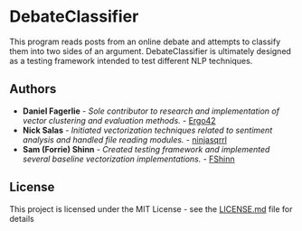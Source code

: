 # DebateClassifier

This program reads posts from an online debate and attempts to classify them into two sides of an argument.
DebateClassifier is ultimately designed as a testing framework intended to test different NLP techniques.

## Authors

* **Daniel Fagerlie** - *Sole contributor to research and implementation of vector clustering and evaluation methods.* - [Ergo42](https://github.com/Ergo42)
* **Nick Salas** - *Initiated vectorization techniques related to sentiment analysis and handled file reading modules.* - [ninjasqrrl](https://github.com/ninjasqrrl)
* **Sam (Forrie) Shinn** - *Created testing framework and implemented several baseline vectorization implementations.* - [FShinn](https://github.com/FShinn)

## License

This project is licensed under the MIT License - see the [LICENSE.md](LICENSE.md) file for details
